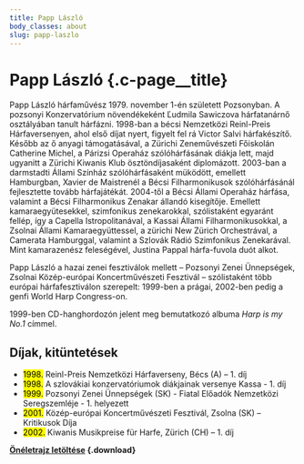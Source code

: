 ```yaml
---
title: Papp László
body_classes: about
slug: papp-laszlo
---
```


# Papp László {.c-page__title}

Papp László hárfaművész 1979. november 1-én született Pozsonyban. A pozsonyi
Konzervatórium növendékeként Ľudmila Sawiczova hárfatanárnő osztályában tanult
hárfázni. 1998-ban a bécsi Nemzetközi Reinl-Preis Hárfaversenyen, ahol első
díjat nyert, figyelt fel rá Victor Salvi hárfakészítő. Később az ő anyagi
támogatásával, a Zürichi Zeneművészeti Főiskolán Catherine Michel, a Párizsi
Operaház szólóhárfásának diákja lett, majd ugyanitt a Zürichi Kiwanis Klub
ösztöndíjasaként diplomázott. 2003-ban a darmstadti Állami Színház
szólóhárfásaként müködött, emellett Hamburgban, Xavier de Maistrenél a Bécsi
Filharmonikusok szólóhárfásánál fejlesztette tovább hárfajátékát. 2004-től a
Bécsi Állami Operaház hárfása, valamint a Bécsi Filharmonikus Zenakar állandó
kisegítője. Emellett kamaraegyütesekkel, szimfonikus zenekarokkal, szólistaként
egyaránt fellép, így a Capella Istropolitanával, a Kassai Állami
Filharmonikusokkal, a Zsolnai Állami Kamaraegyüttessel, a zürichi New Zürich
Orchestrával, a Camerata Hamburggal, valamint a Szlovák Rádió Szimfonikus
Zenekarával. Mint kamarazenész feleségével, Justina Pappal hárfa-fuvola duót
alkot.

Papp László a hazai zenei fesztiválok mellett – Pozsonyi Zenei Ünnepségek,
Zsolnai Közép-európai Koncertművészeti Fesztivál – szólistaként több európai
hárfafesztiválon szerepelt: 1999-ben a prágai, 2002-ben pedig a genfi World
Harp Congress-on.

1999-ben CD-hanghordozón jelent meg bemutatkozó albuma _Harp is my No.1_ címmel.

## Díjak, kitüntetések

- <mark>1998\.</mark> Reinl-Preis Nemzetközi Hárfaverseny, Bécs (A) – 1. díj
- <mark>1998\.</mark> A szlovákiai konzervatóriumok diákjainak versenye Kassa - 1. díj
- <mark>1999\.</mark> Pozsonyi Zenei Ünnepségek (SK) - Fiatal Előadók Nemzetközi
Seregszemléje - 1. helyezett
- <mark>2001\.</mark> Közép-európai Koncertművészeti Fesztivál, Zsolna (SK) – Kritikusok Díja
- <mark>2002\.</mark> Kiwanis Musikpreise für Harfe, Zürich (CH) – 1. díj

**[Önéletrajz letöltése](Ladislav-Papp-cv-hu.pdf) {.download}**
